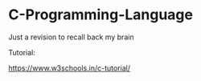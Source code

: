 # C-Programming-Language
Just a revision to recall back my brain

Tutorial:

https://www.w3schools.in/c-tutorial/
